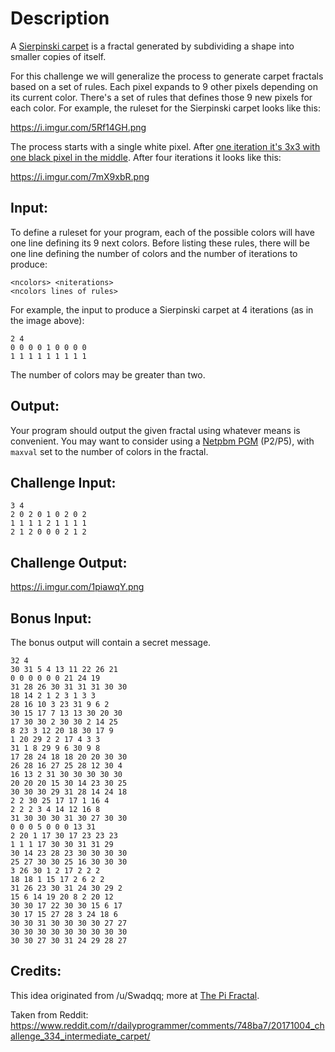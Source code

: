 # Description

A [Sierpinski carpet](https://en.wikipedia.org/wiki/Sierpinski_carpet)
is a fractal generated by subdividing a shape into smaller copies of
itself.

For this challenge we will generalize the process to generate carpet
fractals based on a set of rules. Each pixel expands to 9 other pixels
depending on its current color. There's a set of rules that defines
those 9 new pixels for each color. For example, the ruleset for the
Sierpinski carpet looks like this:

https://i.imgur.com/5Rf14GH.png

The process starts with a single white pixel. After [one iteration it's
3x3 with one black pixel in the middle](https://en.wikipedia.org/wiki/Sierpinski_carpet#Process). After four iterations it looks
like this:

https://i.imgur.com/7mX9xbR.png

## Input:

To define a ruleset for your program, each of the possible colors will have one line defining its 9 next
colors. Before listing these rules, there will be one line defining the
number of colors and the number of iterations to produce:

    <ncolors> <niterations>
    <ncolors lines of rules>

For example, the input to produce a Sierpinski carpet at 4 iterations
(as in the image above):

    2 4
    0 0 0 0 1 0 0 0 0
    1 1 1 1 1 1 1 1 1

The number of colors may be greater than two.

## Output:

Your program should output the given fractal using whatever means is
convenient. You may want to consider using a [Netpbm
PGM](https://en.wikipedia.org/wiki/Netpbm_format) (P2/P5), with `maxval`
set to the number of colors in the fractal.

## Challenge Input:

    3 4
    2 0 2 0 1 0 2 0 2
    1 1 1 1 2 1 1 1 1
    2 1 2 0 0 0 2 1 2

## Challenge Output:

https://i.imgur.com/1piawqY.png

## Bonus Input:

The bonus output will contain a secret message.

    32 4
    30 31 5 4 13 11 22 26 21
    0 0 0 0 0 0 21 24 19
    31 28 26 30 31 31 31 30 30
    18 14 2 1 2 3 1 3 3
    28 16 10 3 23 31 9 6 2
    30 15 17 7 13 13 30 20 30
    17 30 30 2 30 30 2 14 25
    8 23 3 12 20 18 30 17 9
    1 20 29 2 2 17 4 3 3
    31 1 8 29 9 6 30 9 8
    17 28 24 18 18 20 20 30 30
    26 28 16 27 25 28 12 30 4
    16 13 2 31 30 30 30 30 30
    20 20 20 15 30 14 23 30 25
    30 30 30 29 31 28 14 24 18
    2 2 30 25 17 17 1 16 4
    2 2 2 3 4 14 12 16 8
    31 30 30 30 31 30 27 30 30
    0 0 0 5 0 0 0 13 31
    2 20 1 17 30 17 23 23 23
    1 1 1 17 30 30 31 31 29
    30 14 23 28 23 30 30 30 30
    25 27 30 30 25 16 30 30 30
    3 26 30 1 2 17 2 2 2
    18 18 1 15 17 2 6 2 2
    31 26 23 30 31 24 30 29 2
    15 6 14 19 20 8 2 20 12
    30 30 17 22 30 30 15 6 17
    30 17 15 27 28 3 24 18 6
    30 30 31 30 30 30 30 27 27
    30 30 30 30 30 30 30 30 30
    30 30 27 30 31 24 29 28 27

## Credits:

This idea originated from /u/Swadqq; more at [The Pi Fractal](https://friendlyfieldsandopenmaps.com/2017/09/18/the-pi-fractal/).


Taken from Reddit: https://www.reddit.com/r/dailyprogrammer/comments/748ba7/20171004_challenge_334_intermediate_carpet/
